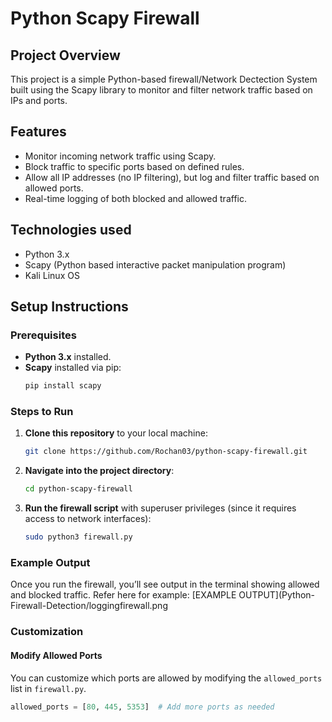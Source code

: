 # Python Scapy Firewall

## Project Overview
This project is a simple Python-based firewall/Network Dectection System built using the Scapy library to monitor and filter network traffic based on IPs and ports.

## Features
- Monitor incoming network traffic using Scapy.
- Block traffic to specific ports based on defined rules.
- Allow all IP addresses (no IP filtering), but log and filter traffic based on allowed ports.
- Real-time logging of both blocked and allowed traffic.

## Technologies used
- Python 3.x
- Scapy (Python based interactive packet manipulation program)
- Kali Linux OS

## Setup Instructions

### Prerequisites
- **Python 3.x** installed.
- **Scapy** installed via pip:
    ```bash
    pip install scapy
    ```

### Steps to Run
1. **Clone this repository** to your local machine:
    ```bash
    git clone https://github.com/Rochan03/python-scapy-firewall.git
    ```

2. **Navigate into the project directory**:
    ```bash
    cd python-scapy-firewall
    ```

3. **Run the firewall script** with superuser privileges (since it requires access to network interfaces):
    ```bash
    sudo python3 firewall.py
    ```

### Example Output
Once you run the firewall, you’ll see output in the terminal showing allowed and blocked traffic.
Refer here for example: [EXAMPLE OUTPUT](Python-Firewall-Detection/loggingfirewall.png


### Customization

#### Modify Allowed Ports
You can customize which ports are allowed by modifying the `allowed_ports` list in `firewall.py`.

```python
allowed_ports = [80, 445, 5353]  # Add more ports as needed
